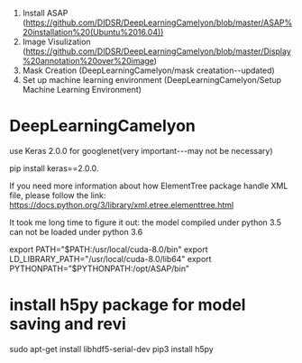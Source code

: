 
1. Install ASAP (https://github.com/DIDSR/DeepLearningCamelyon/blob/master/ASAP%20installation%20(Ubuntu%2016.04))
2. Image Visulization (https://github.com/DIDSR/DeepLearningCamelyon/blob/master/Display%20annotation%20over%20image)
3. Mask Creation (DeepLearningCamelyon/mask creatation--updated)
4. Set up machine learning environment (DeepLearningCamelyon/Setup Machine Learning Environment)









# DeepLearningCamelyon

use Keras 2.0.0 for googlenet(very important---may not be necessary)

pip install keras==2.0.0.


If you need more information about how ElementTree package handle XML file, please follow the link: 
https://docs.python.org/3/library/xml.etree.elementtree.html

It took me long time to figure it out:
the model compiled under python 3.5 can not be loaded under python 3.6


export PATH="$PATH:/usr/local/cuda-8.0/bin"
export LD_LIBRARY_PATH="/usr/local/cuda-8.0/lib64"
export PYTHONPATH=”$PYTHONPATH:/opt/ASAP/bin”

# install h5py package for model saving and revi
sudo apt-get install libhdf5-serial-dev
pip3 install h5py
